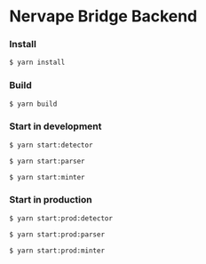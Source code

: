 # Nervape Bridge Backend

### Install

```sh
$ yarn install
```

### Build

```sh
$ yarn build
```

### Start in development

```sh
$ yarn start:detector
```

```sh
$ yarn start:parser
```

```sh
$ yarn start:minter
```

### Start in production


```sh
$ yarn start:prod:detector
```

```sh
$ yarn start:prod:parser
```

```sh
$ yarn start:prod:minter
```